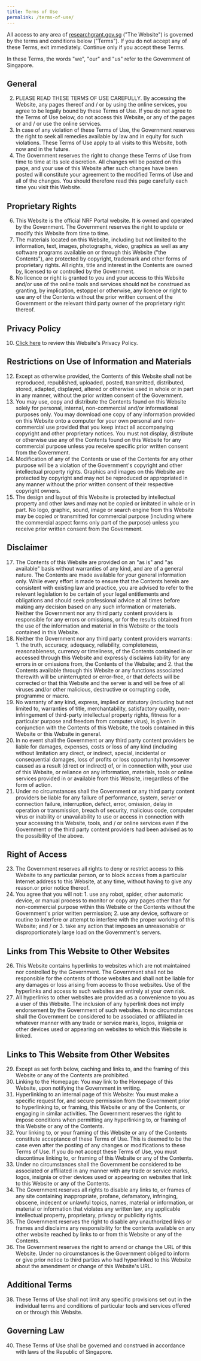 ```yaml
---
title: Terms of Use
permalink: /terms-of-use/
---
```

All access to any area of [researchgrant.gov.sg](https://researchgrant.gov.sg/) ("The Website") is governed by the terms and conditions below ("Terms"). If you do not accept any of these Terms, exit immediately. Continue only if you accept these Terms.

In these Terms, the words "we", "our" and "us" refer to the Government of Singapore.

General
-------

2.  PLEASE READ THESE TERMS OF USE CAREFULLY. By accessing the Website, any pages thereof and / or by using the online services, you agree to be legally bound by these Terms of Use. If you do not agree to the Terms of Use below, do not access this Website, or any of the pages or and / or use the online services.
3.  In case of any violation of these Terms of Use, the Government reserves the right to seek all remedies available by law and in equity for such violations. These Terms of Use apply to all visits to this Website, both now and in the future.
4.  The Government reserves the right to change these Terms of Use from time to time at its sole discretion. All changes will be posted on this page, and your use of this Website after such changes have been posted will constitute your agreement to the modified Terms of Use and all of the changes. You should therefore read this page carefully each time you visit this Website.

Proprietary Rights
------------------

6.  This Website is the official NRF Portal website. It is owned and operated by the Government. The Government reserves the right to update or modify this Website from time to time.
7.  The materials located on this Website, including but not limited to the information, text, images, photographs, video, graphics as well as any software programs available on or through this Website ("the Contents"), are protected by copyright, trademark and other forms of proprietary rights. All rights, title and interest in the Contents are owned by, licensed to or controlled by the Government.
8.  No licence or right is granted to you and your access to this Website and/or use of the online tools and services should not be construed as granting, by implication, estoppel or otherwise, any licence or right to use any of the Contents without the prior written consent of the Government or the relevant third party owner of the proprietary right thereof.

Privacy Policy
--------------

10.  [Click here](https://researchgrant.gov.sg/Pages/privacy-policy.aspx) to review this Website's Privacy Policy.

Restrictions on Use of Information and Materials
------------------------------------------------

12.  Except as otherwise provided, the Contents of this Website shall not be reproduced, republished, uploaded, posted, transmitted, distributed, stored, adapted, displayed, altered or otherwise used in whole or in part in any manner, without the prior written consent of the Government.
13.  You may use, copy and distribute the Contents found on this Website solely for personal, internal, non-commercial and/or informational purposes only. You may download one copy of any information provided on this Website onto a computer for your own personal and non-commercial use provided that you keep intact all accompanying copyright and other proprietary notices. You must not display, distribute or otherwise use any of the Contents found on this Website for any commercial purpose unless you receive specific prior written consent from the Government.
14.  Modification of any of the Contents or use of the Contents for any other purpose will be a violation of the Government's copyright and other intellectual property rights. Graphics and images on this Website are protected by copyright and may not be reproduced or appropriated in any manner without the prior written consent of their respective copyright owners.
15.  The design and layout of this Website is protected by intellectual property and other laws and may not be copied or imitated in whole or in part. No logo, graphic, sound, image or search engine from this Website may be copied or transmitted for commercial purpose (including where the commercial aspect forms only part of the purpose) unless you receive prior written consent from the Government.

Disclaimer
----------

17.  The Contents of this Website are provided on an "as is" and "as available" basis without warranties of any kind, and are of a general nature. The Contents are made available for your general information only. While every effort is made to ensure that the Contents herein are consistent with existing law and practice, you are advised to refer to the relevant legislation to be certain of your legal entitlements and obligations and should seek professional advice at all times before making any decision based on any such information or materials. Neither the Government nor any third party content providers is responsible for any errors or omissions, or for the results obtained from the use of the information and material in this Website or the tools contained in this Website.
18.  Neither the Government nor any third party content providers warrants:
    1.  the truth, accuracy, adequacy, reliability, completeness, reasonableness, currency or timeliness, of the Contents contained in or accessed through this Website and expressly disclaims liability for any errors in or omissions from, the Contents of the Website; and
    2.  that the Contents available through this Website or any functions associated therewith will be uninterrupted or error-free, or that defects will be corrected or that this Website and the server is and will be free of all viruses and/or other malicious, destructive or corrupting code, programme or macro.
19.  No warranty of any kind, express, implied or statutory (including but not limited to, warranties of title, merchantability, satisfactory quality, non-infringement of third-party intellectual property rights, fitness for a particular purpose and freedom from computer virus), is given in conjunction with the Contents of this Website, the tools contained in this Website or this Website in general.
20.  In no event shall the Government or any third party content providers be liable for damages, expenses, costs or loss of any kind (including without limitation any direct, or indirect, special, incidental or consequential damages, loss of profits or loss opportunity) howsoever caused as a result (direct or indirect) of, or in connection with, your use of this Website, or reliance on any information, materials, tools or online services provided in or available from this Website, irregardless of the form of action.
21.  Under no circumstances shall the Government or any third party content providers be liable for any failure of performance, system, server or connection failure, interruption, defect, error, omission, delay in operation or transmission, breach of security, malicious code, computer virus or inability or unavailability to use or access in connection with your accessing this Website, tools, and / or online services even if the Government or the third party content providers had been advised as to the possibility of the above.

Right of Access
---------------

23.  The Government reserves all rights to deny or restrict access to this Website to any particular person, or to block access from a particular Internet address to this Website, at any time, without having to give any reason.or prior notice thereof.
24.  You agree that you will not:
    1.  use any robot, spider, other automatic device, or manual process to monitor or copy any pages other than for non-commercial purpose within this Website or the Contents without the Government's prior written permission;
    2.  use any device, software or routine to interfere or attempt to interfere with the proper working of this Website; and / or
    3.  take any action that imposes an unreasonable or disproportionately large load on the Government's servers.

Links from This Website to Other Websites
-----------------------------------------

26.  This Website contains hyperlinks to websites which are not maintained nor controlled by the Government. The Government shall not be responsible for the contents of those websites and shall not be liable for any damages or loss arising from access to those websites. Use of the hyperlinks and access to such websites are entirely at your own risk.
27.  All hyperlinks to other websites are provided as a convenience to you as a user of this Website. The inclusion of any hyperlink does not imply endorsement by the Government of such websites. In no circumstances shall the Government be considered to be associated or affiliated in whatever manner with any trade or service marks, logos, insignia or other devices used or appearing on websites to which this Website is linked.

Links to This Website from Other Websites
-----------------------------------------

29.  Except as set forth below, caching and links to, and the framing of this Website or any of the Contents are prohibited.
30.  Linking to the Homepage: You may link to the Homepage of this Website, upon notifying the Government in writing.
31.  Hyperlinking to an internal page of this Website: You must make a specific request for, and secure permission from the Government prior to hyperlinking to, or framing, this Website or any of the Contents, or engaging in similar activities. The Government reserves the right to impose conditions when permitting any hyperlinking to, or framing of this Website or any of the Contents.
32.  Your linking to, or your framing of this Website or any of the Contents constitute acceptance of these Terms of Use. This is deemed to be the case even after the posting of any changes or modifications to these Terms of Use. If you do not accept these Terms of Use, you must discontinue linking to, or framing of this Website or any of the Contents.
33.  Under no circumstances shall the Government be considered to be associated or affiliated in any manner with any trade or service marks, logos, insignia or other devices used or appearing on websites that link to this Website or any of the Contents.
34.  The Government reserves all rights to disable any links to, or frames of any site containing inappropriate, profane, defamatory, infringing, obscene, indecent or unlawful topics, names, material or information, or material or information that violates any written law, any applicable intellectual property, proprietary, privacy or publicity rights.
35.  The Government reserves the right to disable any unauthorized links or frames and disclaims any responsibility for the contents available on any other website reached by links to or from this Website or any of the Contents.
36.  The Government reserves the right to amend or change the URL of this Website. Under no circumstances is the Government obliged to inform or give prior notice to third parties who had hyperlinked to this Website about the amendment or change of this Website's URL.

Additional Terms
----------------

38.  These Terms of Use shall not limit any specific provisions set out in the individual terms and conditions of particular tools and services offered on or through this Website.

Governing Law
-------------

40.  These Terms of Use shall be governed and construed in accordance with laws of the Republic of Singapore.